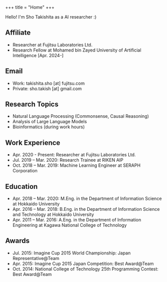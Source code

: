 +++
title = "Home"
+++

Hello! I'm Sho Takishita as a AI researcher :) 

## Affiliate
- Researcher at Fujitsu Laboratories Ltd.
- Research Fellow at Mohamed bin Zayed University of Artificial Intelligence [Apr. 2024-]

## Email
- Work: takishita.sho [at] fujitsu.com
- Private: sho.takish [at] gmail.com

## Research Topics
- Natural Language Processing (Commonsense, Causal Reasoning)
- Analysis of Large Language Models
- Bioinformatics (during work hours)

## Work Experience
- Apr. 2020 - Present: Researcher at Fujitsu Laboratories Ltd.
- Jul. 2019 – Mar. 2020: Research Trainee at RIKEN AIP
- Oct. 2018 – Mar. 2019: Machine Learning Engineer at SERAPH Corporation

## Education
- Apr. 2018 – Mar. 2020: M.Eng. in the Department of Information Science at Hokkaido University
- Apr. 2016 – Mar. 2018: B.Eng. in the Department of Information Science and Technology at Hokkaido University
- Apr. 2011 – Mar. 2016: A.Eng. in the Department of Information Engineering at Kagawa National College of Technology

## Awards
- Jul. 2015: Imagine Cup 2015 World Championship: Japan Representative@Team
- Apr. 2015: Imagine Cup 2015 Japan Competition: Best Award@Team
- Oct. 2014: National College of Technology 25th Programming Contest: Best Award@Team
